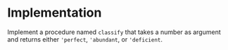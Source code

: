 # Implementation

Implement a procedure named `classify` that takes a number as argument and returns either `'perfect`,
`'abundant`, or `'deficient`.

